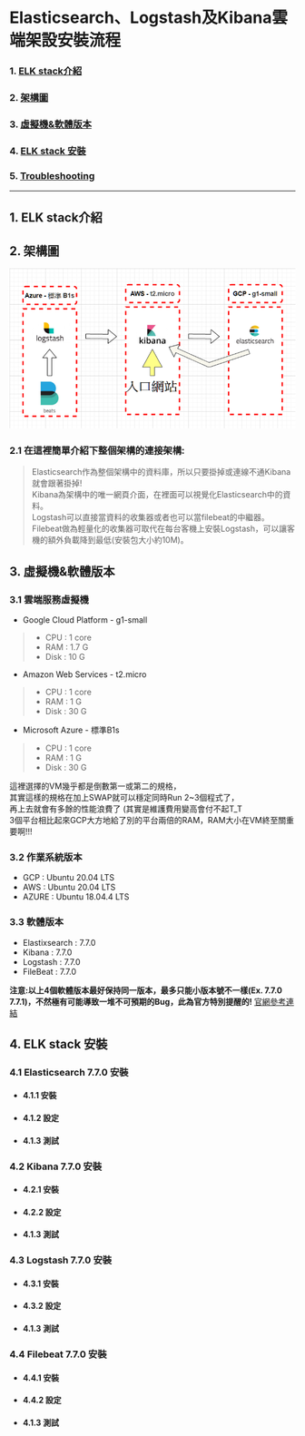 # Elasticsearch、Logstash及Kibana雲端架設安裝流程

### 1. [ELK stack介紹]()
### 2. [架構圖](https://github.com/yotzom/Document/blob/master/ELKonCloud.md#2-%E6%9E%B6%E6%A7%8B%E5%9C%96-1)
### 3. [虛擬機&軟體版本](https://github.com/yotzom/Document/blob/master/ELKonCloud.md#3-%E8%99%9B%E6%93%AC%E6%A9%9F%E8%BB%9F%E9%AB%94%E7%89%88%E6%9C%AC-1)
### 4. [ELK stack 安裝](https://github.com/yotzom/Document/blob/master/ELKonCloud.md#4-elk-stack-%E5%AE%89%E8%A3%9D-1)
### 5. [Troubleshooting]()
--- 
## 1. ELK stack介紹

## 2. 架構圖

![ELK架構圖](https://github.com/yotzom/Document/blob/master/ELKonCloud_img/ELKstucture.png "ELK架構圖")

### 2.1 在這裡簡單介紹下整個架構的連接架構:
> Elasticsearch作為整個架構中的資料庫，所以只要掛掉或連線不通Kibana就會跟著掛掉!<BR>
> Kibana為架構中的唯一網頁介面，在裡面可以視覺化Elasticsearch中的資料。<BR>
> Logstash可以直接當資料的收集器或者也可以當filebeat的中繼器。<BR>
> Filebeat做為輕量化的收集器可取代在每台客機上安裝Logstash，可以讓客機的額外負載降到最低(安裝包大小約10M)。<BR>
  
## 3. 虛擬機&軟體版本
### 3.1 雲端服務虛擬機
+ Google Cloud Platform - g1-small
> + CPU : 1 core
> + RAM : 1.7 G
> + Disk : 10 G
+ Amazon Web Services - t2.micro
> + CPU : 1 core
> + RAM : 1 G
> + Disk : 30 G
+ Microsoft Azure - 標準B1s
> + CPU : 1 core
> + RAM : 1 G
> + Disk : 30 G

這裡選擇的VM幾乎都是倒數第一或第二的規格， <BR>
其實這樣的規格在加上SWAP就可以穩定同時Run 2~3個程式了，<BR>
再上去就會有多餘的性能浪費了 (其實是維護費用變高會付不起T_T <BR>
3個平台相比起來GCP大方地給了別的平台兩倍的RAM，RAM大小在VM終至關重要啊!!!
  
### 3.2 作業系統版本
+ GCP : Ubuntu 20.04 LTS
+ AWS : Ubuntu 20.04 LTS
+ AZURE : Ubuntu 18.04.4 LTS

### 3.3 軟體版本
+ Elastixsearch : 7.7.0
+ Kibana : 7.7.0
+ Logstash : 7.7.0
+ FileBeat : 7.7.0 <BR>
  
**注意:以上4個軟體版本最好保持同一版本，最多只能小版本號不一樣(Ex. 7.7.0 7.7.1)，不然極有可能導致一堆不可預期的Bug，此為官方特別提醒的!**
[官網參考連結](https://www.elastic.co/guide/en/elastic-stack/current/installing-elastic-stack.html "https://www.elastic.co/guide/en/elastic-stack/current/installing-elastic-stack.html")

## 4. ELK stack 安裝
### 4.1 Elasticsearch 7.7.0 安裝
- #### 4.1.1 安裝
- #### 4.1.2 設定
- #### 4.1.3 測試

### 4.2 Kibana 7.7.0 安裝
- #### 4.2.1 安裝
- #### 4.2.2 設定
- #### 4.1.3 測試

### 4.3 Logstash 7.7.0 安裝
- #### 4.3.1 安裝
- #### 4.3.2 設定
- #### 4.1.3 測試

### 4.4 Filebeat 7.7.0 安裝
- #### 4.4.1 安裝
- #### 4.4.2 設定
- #### 4.1.3 測試
